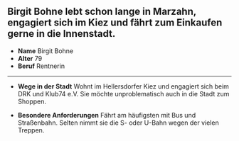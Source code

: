 ## Birgit Bohne lebt schon lange in Marzahn, engagiert sich im Kiez und fährt zum Einkaufen gerne in die Innenstadt. 

* **Name** Birgit Bohne
* **Alter** 79
* **Beruf** Rentnerin

---

* **Wege in der Stadt** Wohnt <span class="marker-label" id="marker-label-whitespot-persona-birgit">im Hellersdorfer Kiez</span> und engagiert sich beim DRK und Klub74 e.V. Sie möchte unproblematisch auch in die Stadt zum Shoppen.

* **Besondere Anforderungen** Fährt am häufigsten mit Bus und Straßenbahn. Selten nimmt sie die S- oder U-Bahn wegen der vielen Treppen.

